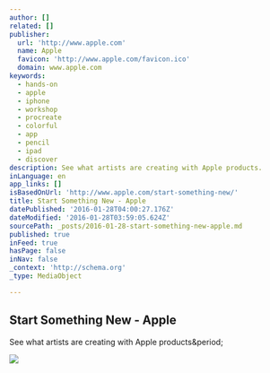 ```yaml
---
author: []
related: []
publisher:
  url: 'http://www.apple.com'
  name: Apple
  favicon: 'http://www.apple.com/favicon.ico'
  domain: www.apple.com
keywords:
  - hands-on
  - apple
  - iphone
  - workshop
  - procreate
  - colorful
  - app
  - pencil
  - ipad
  - discover
description: See what artists are creating with Apple products.
inLanguage: en
app_links: []
isBasedOnUrl: 'http://www.apple.com/start-something-new/'
title: Start Something New - Apple
datePublished: '2016-01-28T04:00:27.176Z'
dateModified: '2016-01-28T03:59:05.624Z'
sourcePath: _posts/2016-01-28-start-something-new-apple.md
published: true
inFeed: true
hasPage: false
inNav: false
_context: 'http://schema.org'
_type: MediaObject

---
```

<article style=""><h1>Start Something New - Apple</h1><p>See what artists are creating with Apple products&amp;period;</p><img src="http://images.apple.com/start-something-new/images/og.jpg?201601071201" /></article>